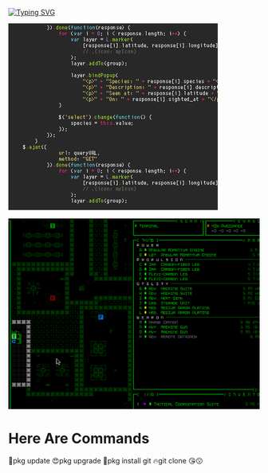 [![Typing SVG](https://readme-typing-svg.herokuapp.com?font=Neuton&size=25&color=30FF40&background=000000&center=true&vCenter=true&width=360&height=60&lines=Hello+World%2C+I'm+MrHACKER+Here;Today+I+will+tell+you+;TErmux+Banner+Changer+💁+🔥;Please+Follow+My+GitHub+🙏;So+Let's+Enjoy+Everybody+🔥+🤙;Thanks+My+All+Friend+🤙+🥰)](https://git.io/typing-svg)

<img src="https://github.com/MRVIVEK-CODER/Decompiler/blob/main/106824690-8dd73a00-66ad-11eb-89e2-53e13ac6f594.gif" alt="" border="0" />

![Alt text](https://github.com/MRVIVEK-CODER/MRVIVEK-CODER/raw/main/md7Oqrf.gif)
<h1>Here Are Commands</h1>
🥰pkg update
😍pkg upgrade
🤩pkg install git
🔥git clone 😘😗
